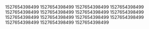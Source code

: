 1527654398499
1527654398499
1527654398499
1527654398499
1527654398499
1527654398499
1527654398499
1527654398499
1527654398499
1527654398499
1527654398499
1527654398499
1527654398499
1527654398499
1527654398499